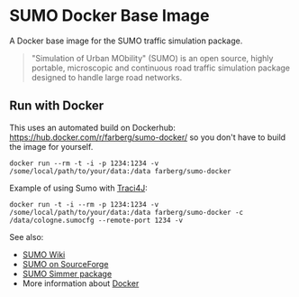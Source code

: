 SUMO Docker Base Image
======================

A Docker base image for the SUMO traffic simulation package.

> "Simulation of Urban MObility" (SUMO) is an open source, highly portable,
> microscopic and continuous road traffic simulation package designed to handle
> large road networks.

Run with Docker
-------------
This uses an automated build on Dockerhub: https://hub.docker.com/r/farberg/sumo-docker/ so you don't have to build the image for yourself.

```
docker run --rm -t -i -p 1234:1234 -v /some/local/path/to/your/data:/data farberg/sumo-docker
```

Example of using Sumo with [Traci4J](https://github.com/egueli/TraCI4J):
```
docker run -t -i --rm -p 1234:1234 -v /some/local/path/to/your/data:/data farberg/sumo-docker -c /data/cologne.sumocfg --remote-port 1234 -v
```


See also:

* [SUMO Wiki](http://sumo.dlr.de/wiki/Main_Page)
* [SUMO on SourceForge](http://sourceforge.net/projects/sumo/)
* [SUMO Simmer package](https://github.com/similitude/sumo-simmer)
* More information about [Docker](https://www.docker.com/)

